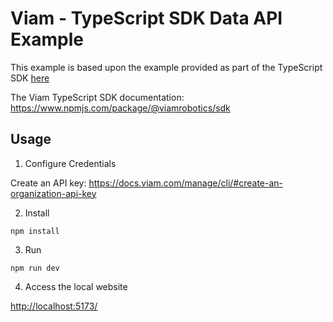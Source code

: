 # Viam - TypeScript SDK Data API Example

This example is based upon the example provided as part of the TypeScript SDK [here](https://github.com/viamrobotics/viam-typescript-sdk/tree/main/examples/connect-app)

The Viam TypeScript SDK documentation: https://www.npmjs.com/package/@viamrobotics/sdk

## Usage

1. Configure Credentials

Create an API key: https://docs.viam.com/manage/cli/#create-an-organization-api-key

2. Install

```
npm install
```

3. Run

```
npm run dev
```

4. Access the local website

[http://localhost:5173/](http://localhost:5173/)

